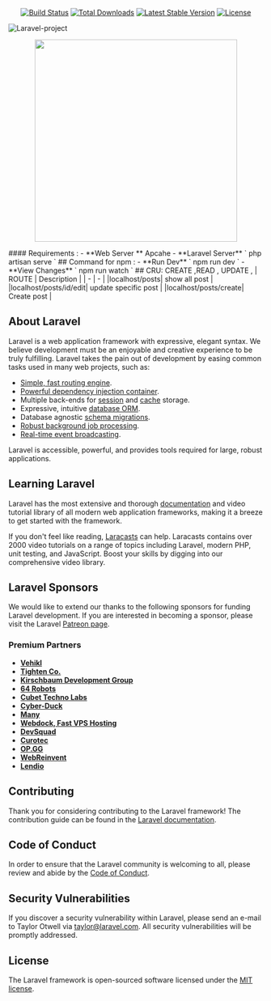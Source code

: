 <p align="center">
<a href="https://travis-ci.org/laravel/framework"><img src="https://travis-ci.org/laravel/framework.svg" alt="Build Status"></a>
<a href="https://packagist.org/packages/laravel/framework"><img src="https://img.shields.io/packagist/dt/laravel/framework" alt="Total Downloads"></a>
<a href="https://packagist.org/packages/laravel/framework"><img src="https://img.shields.io/packagist/v/laravel/framework" alt="Latest Stable Version"></a>
<a href="https://packagist.org/packages/laravel/framework"><img src="https://img.shields.io/packagist/l/laravel/framework" alt="License"></a>
</p>

![Laravel-project](https://lh3.googleusercontent.com/bxb09L4iAAwANsr8KnDLhy0-M1E8gmK9hDPolfEmXGeXYiFshWapU3JUjJL1GVv6o_FIiMfUsjL64Uha4sILIAztlE4fK122FTknzBnle_Q0nE3e1-3F7wt6WYgozH-OHp25bt4VTgwvXB-1U6zboGDJJVnDKodQ1Te0fQDh9GxDiOLR_Lak4XGPT9bFlCmZ_0gRqkQI8Zdh6clu5BSYIc7bbx5TT6lAoteFcU4A_4C7vro6VKssrn7mocHQsxGkOZ-FGoxp3LcIzzG1PGQPsgmjwQn1NAXazYkjUtcfsDRCzAg4bFDHLiqQ9TCYx8ktQtt-JAn1YG1ZPJCGNazixjyGF_N-71gT7CIOq3PTwTrjdV8X01HwWjx9yLV3ju6ZUw6YpXJbVIxMWFXRRKUE7G_YCFUd5zRGUPtbtSkOhWnxZd5YGDjaITgnku4MaiYMB_FlkD8D8NFNNM8AOMxT2l6HpE7MxbsRPVeh61qcBQP02VuHar1I9W8J3yVNqSCAK6KompM-AQYcnOU-QUG-Kba2l68xCZjSeSkFadVTrX2F1YT2RikmLcsZn_b4cutvB_-c0nWvFIwSXDWNqVt1lUsUcDYbrWz1HXs4oytovALaynpMa-9SQiT_Vl_23v6Q-yTwmPxcKfuJUF0kM-byoRSZ872g97DFu9Jz5qQvY55yLx3GjkPqlmoQDXjl790J-6Z1n9gtHAE6oC7URPqmDKPtEqMXcau_Q0rUpfbsl6WkeuAQanmYUVxn97-8bcFcs1GlkQd63GEXOfRjjl2GEMG6db72u87Q7aOeywUJ2xyYD9secSY6u2pfLnC3D3WWbvAGOz-DNEboQAZje3RO1uaWLV8lHoho_Bfs2-85KFWWXweGP08SmZSDcLab7pPhQLgeyLBF6R-nZlA_upqudQ6Bcf8DRTwjPCZkNwI2OmZAGsV-gobI5-xluEmKxUyh9qF4XrDAzJI=w1005-h577-no?authuser=0)
<p align="center"><a href="https://laravel.com" target="_blank"><img src="https://raw.githubusercontent.com/laravel/art/master/logo-lockup/5%20SVG/2%20CMYK/1%20Full%20Color/laravel-logolockup-cmyk-red.svg" width="400"></a></p>
 #### Requirements :
-  **Web Server ** Apcahe 
-  **Laravel Server** ` php artisan serve `
## Command for npm :
-  **Run Dev** ` npm run dev `
-  **View Changes** ` npm run watch `
## CRU: CREATE ,READ , UPDATE ,
| ROUTE | Description |
|   -   |      -      |
|localhost/posts| show all post |
|localhost/posts/id/edit| update specific post |
|localhost/posts/create| Create post |

## About Laravel

Laravel is a web application framework with expressive, elegant syntax. We believe development must be an enjoyable and creative experience to be truly fulfilling. Laravel takes the pain out of development by easing common tasks used in many web projects, such as:

- [Simple, fast routing engine](https://laravel.com/docs/routing).
- [Powerful dependency injection container](https://laravel.com/docs/container).
- Multiple back-ends for [session](https://laravel.com/docs/session) and [cache](https://laravel.com/docs/cache) storage.
- Expressive, intuitive [database ORM](https://laravel.com/docs/eloquent).
- Database agnostic [schema migrations](https://laravel.com/docs/migrations).
- [Robust background job processing](https://laravel.com/docs/queues).
- [Real-time event broadcasting](https://laravel.com/docs/broadcasting).

Laravel is accessible, powerful, and provides tools required for large, robust applications.

## Learning Laravel

Laravel has the most extensive and thorough [documentation](https://laravel.com/docs) and video tutorial library of all modern web application frameworks, making it a breeze to get started with the framework.

If you don't feel like reading, [Laracasts](https://laracasts.com) can help. Laracasts contains over 2000 video tutorials on a range of topics including Laravel, modern PHP, unit testing, and JavaScript. Boost your skills by digging into our comprehensive video library.

## Laravel Sponsors

We would like to extend our thanks to the following sponsors for funding Laravel development. If you are interested in becoming a sponsor, please visit the Laravel [Patreon page](https://patreon.com/taylorotwell).

### Premium Partners

- **[Vehikl](https://vehikl.com/)**
- **[Tighten Co.](https://tighten.co)**
- **[Kirschbaum Development Group](https://kirschbaumdevelopment.com)**
- **[64 Robots](https://64robots.com)**
- **[Cubet Techno Labs](https://cubettech.com)**
- **[Cyber-Duck](https://cyber-duck.co.uk)**
- **[Many](https://www.many.co.uk)**
- **[Webdock, Fast VPS Hosting](https://www.webdock.io/en)**
- **[DevSquad](https://devsquad.com)**
- **[Curotec](https://www.curotec.com/services/technologies/laravel/)**
- **[OP.GG](https://op.gg)**
- **[WebReinvent](https://webreinvent.com/?utm_source=laravel&utm_medium=github&utm_campaign=patreon-sponsors)**
- **[Lendio](https://lendio.com)**

## Contributing

Thank you for considering contributing to the Laravel framework! The contribution guide can be found in the [Laravel documentation](https://laravel.com/docs/contributions).

## Code of Conduct

In order to ensure that the Laravel community is welcoming to all, please review and abide by the [Code of Conduct](https://laravel.com/docs/contributions#code-of-conduct).

## Security Vulnerabilities

If you discover a security vulnerability within Laravel, please send an e-mail to Taylor Otwell via [taylor@laravel.com](mailto:taylor@laravel.com). All security vulnerabilities will be promptly addressed.

## License

The Laravel framework is open-sourced software licensed under the [MIT license](https://opensource.org/licenses/MIT).
